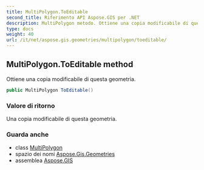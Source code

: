 ```yaml
---
title: MultiPolygon.ToEditable
second_title: Riferimento API Aspose.GIS per .NET
description: MultiPolygon metodo. Ottiene una copia modificabile di questa geometria.
type: docs
weight: 40
url: /it/net/aspose.gis.geometries/multipolygon/toeditable/
---
```

## MultiPolygon.ToEditable method

Ottiene una copia modificabile di questa geometria.

```csharp
public MultiPolygon ToEditable()
```

### Valore di ritorno

Una copia modificabile di questa geometria.

### Guarda anche

* class [MultiPolygon](../)
* spazio dei nomi [Aspose.Gis.Geometries](../../multipolygon/)
* assemblea [Aspose.GIS](../../../)


